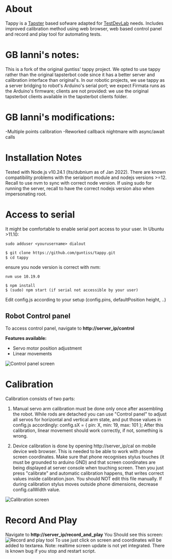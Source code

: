 # About
Tappy is a [Tapster](https://github.com/hugs/tapsterbot) based sofware adapted for [TestDevLab](http://testdevlab.com) needs.
Includes improved calibration method using web browser, web based control panel and record and play tool for automating tests.

# GB Ianni's notes:

This is a fork of the original guntiss' tappy project. We opted to use tappy rather than the original tapsterbot code since it has a better server and calibration interface than original's.
In our robotic projects, we use tappy as a server bridging to robot's Arduino's serial port; we expect Firmata runs as the Arduino's firmware; 
clients are not provided: we use the original tapsterbot clients available in the tapsterbot clients folder.

# GB Ianni's modifications:

-Multiple points calibration
-Reworked callback nightmare with async/await calls


# Installation Notes
Tested with Node.js v10.24.1 (lts/dubnium as of Jan 2022). There are known compatibility problems with the serialport module and nodejs versions >=12.
Recall to use nvm to sync with correct node version. If using sudo for running the server,
recall to have the correct nodejs version also when impersonating root.

# Access to serial
It might be comfortable to enable serial port access to your user. In Ubuntu >11.10:

```
sudo adduser <yourusername> dialout
```

```sh
$ git clone https://github.com/guntiss/tappy.git
$ cd tappy
```
ensure you node version is correct with nvm:

```
nvm use 10.19.0
```

```
$ npm install
$ (sudo) npm start (if serial not accessible by your user)
```

Edit config.js according to your setup (config.pins, defaultPosition height, ..)

## Robot Control panel
To access control panel, navigate to **http://server_ip/control**

**Features available:**
- Servo motor position adjustment
- Linear movements

![Control panel screen](https://preview.ibb.co/kbZKcv/panel.png)

# Calibration
Calibration consists of two parts:
1) Manual servo arm calibration must be done only once after assembling the robot. While rods are detached you can use "Control panel" to adjust all servos for horizontal and vertical arm state, and put those values in config.js accordingly: config.sX = { pin: X, min: 19, max: 101 };
After this calibration, linear movement should work correctly, if not, something is wrong.

2) Device calibration is done by opening http://server_ip/cal on mobile device web browser. This is needed to be able to work with phone screen coordinates. Make sure that phone recognises stylus touches (it must be grounded to arduino GND) and that screen coordinates are being displayed at server console when touching screen.
Then you just press "calibrate" and automatic calibration happens, that writes correct values inside calibration.json. You should NOT edit this file manually.
If during calibration stylus moves outside phone dimensions, decrease config.calWidth value.

![Calibration screen](https://preview.ibb.co/hRAEAF/calibration.png)

# Record And Play
Navigate to  **http://server_ip/record_and_play**
You Should see this screen:
![Record and play tool](https://preview.ibb.co/bPeucv/rnp.png)
To use just click on screen and coordinates will be added to textarea.
Note: realtime screen update is not yet integrated. There is known bug if you stop and restart script.
